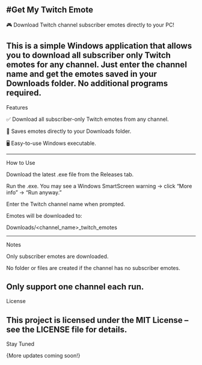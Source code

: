 #Get My Twitch Emote
---
🎮 Download Twitch channel subscriber emotes directly to your PC!

This is a simple Windows application that allows you to download all subscriber only Twitch emotes for any channel. Just enter the channel name and get the emotes saved in your Downloads folder. No additional programs required.
---
Features

✅ Download all subscriber-only Twitch emotes from any channel.

💾 Saves emotes directly to your Downloads folder.

🖥️ Easy-to-use Windows executable.

---

How to Use

Download the latest .exe file from the Releases tab.

Run the .exe. You may see a Windows SmartScreen warning -> click “More info” → “Run anyway.”

Enter the Twitch channel name when prompted.

Emotes will be downloaded to:

Downloads/<channel_name>_twitch_emotes

---

Notes

Only subscriber emotes are downloaded.

No folder or files are created if the channel has no subscriber emotes.

Only support one channel each run.
---
License

This project is licensed under the MIT License – see the LICENSE
 file for details.
---
Stay Tuned

{More updates coming soon!}

